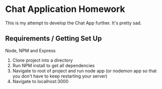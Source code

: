 # Chat Application Homework
This is my attempt to develop the Chat App further. It's pretty sad. 

## Requirements / Getting Set Up
Node, NPM and Express

1. Clone project into a directory
2. Run NPM install to get all dependencies
3. Navigate to root of project and run node app (or nodemon app so that you don't have to keep restarting your server)
4. Navigate to localhost:3000
